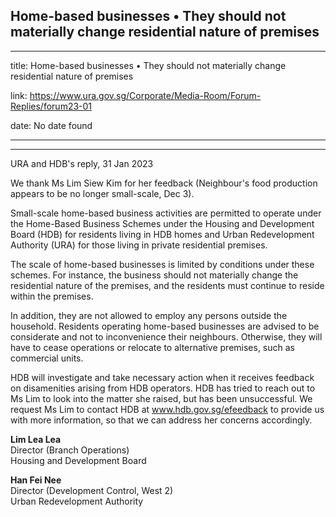 ## Home-based businesses • They should not materially change residential nature of premises
---
title: Home-based businesses • They should not materially change residential nature of premises

link: https://www.ura.gov.sg/Corporate/Media-Room/Forum-Replies/forum23-01

date: No date found

---

----------------------------------------------------------------------------------------

URA and HDB's reply, 31 Jan 2023

We thank Ms Lim Siew Kim for her feedback (Neighbour's food production appears to be no longer small-scale, Dec 3).

Small-scale home-based business activities are permitted to operate under the Home-Based Business Schemes under the Housing and Development Board (HDB) for residents living in HDB homes and Urban Redevelopment Authority (URA) for those living in private residential premises.

The scale of home-based businesses is limited by conditions under these schemes. For instance, the business should not materially change the residential nature of the premises, and the residents must continue to reside within the premises.

In addition, they are not allowed to employ any persons outside the household. Residents operating home-based businesses are advised to be considerate and not to inconvenience their neighbours. Otherwise, they will have to cease operations or relocate to alternative premises, such as commercial units.

HDB will investigate and take necessary action when it receives feedback on disamenities arising from HDB operators. HDB has tried to reach out to Ms Lim to look into the matter she raised, but has been unsuccessful. We request Ms Lim to contact HDB at www.hdb.gov.sg/efeedback to provide us with more information, so that we can address her concerns accordingly.

**Lim Lea Lea**  
Director (Branch Operations)  
Housing and Development Board

**Han Fei Nee**  
Director (Development Control, West 2)  
Urban Redevelopment Authority